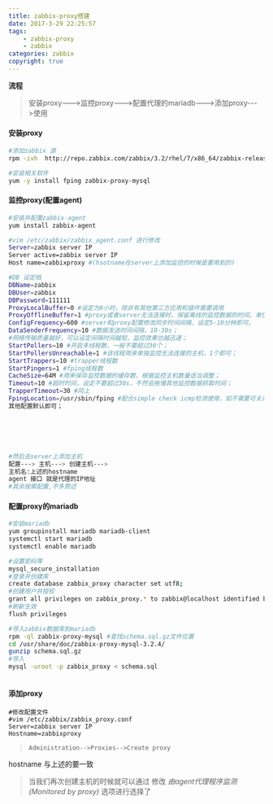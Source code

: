 ```yaml
---
title: zabbix-proxy搭建
date: 2017-3-29 22:25:57
tags: 
    - zabbix-proxy
    - zabbix
categories: zabbix
copyright: true
---
```

**流程**
>   安装proxy--->监控proxy--->配置代理的mariadb--->添加proxy--->使用

<!-- more -->




#### 安装proxy

```bash
#添加zabbix 源
rpm -ivh  http://repo.zabbix.com/zabbix/3.2/rhel/7/x86_64/zabbix-release-3.2-1.el7.noarch.rpm

#安装相关软件
yum -y install fping zabbix-proxy-mysql
```

#### 监控proxy(配置agent)

```bash
#安装并配置zabbix-agent
yum install zabbix-agent

#vim /etc/zabbix/zabbix_agent.conf 进行修改
Server=zabbix server IP
Server active=zabbix server IP
Host name=zabbixproxy #(hsotname在server上添加监控的时候是要用到的)

#DB 设定档
DBName=zabbix
DBUser=zabbix
DBPassword=111111
ProxyLocalBuffer=0 #设定为0小时，除非有其他第三方应用和插件需要调用
ProxyOfflineBuffer=1 #proxy或者server无法连接时，保留离线的监控数据的时间，单位小时
ConfigFrequency=600 #server和proxy配置修改同步时间间隔，设定5-10分钟即可。
DataSenderFrequency=10 #数据发送时间间隔，10-30s；
#网络传输质量越好，可以设定间隔时间越短，监控效果也越迅速；
StartPollers=10 #开启多线程数，一般不要超过30个；
StartPollersUnreachable=1 #该线程用来单独监控无法连接的主机，1个即可；
StartTrappers=10 #trapper线程数
StartPingers=1 #fping线程数
CacheSize=64M #用来保存监控数据的缓存数，根据监控主机数量适当调整；
Timeout=10 #超时时间，设定不要超过30s，不然会拖慢其他监控数据抓取时间；
TrapperTimeout=30 #同上
FpingLocation=/usr/sbin/fping #配合simple check icmp检测使用，如不需要可关闭；
其他配置默认即可；






#然后去server上添加主机
配置---> 主机---> 创建主机---> 
主机名:上述的hostname
agent 接口 就是代理的IP地址
#其余按需配置,不多赘述
```

#### 配置proxy的mariadb

```bash
#安装mariadb
yum groupinstall mariadb mariadb-client 
systemctl start mariadb
systemctl enable mariadb

#设置密码等
mysql_secure_installation
#登录并创建库
create database zabbix_proxy character set utf8;
#创建用户并授权
grant all privileges on zabbix_proxy.* to zabbix@localhost identified by 'centos';
#刷新生效
flush privileges

#导入zabbix数据库到mariadb
rpm -ql zabbix-proxy-mysql #查找schema.sql.gz文件位置
cd /usr/share/doc/zabbix-proxy-mysql-3.2.4/
gunzip schema.sql.gz
#导入
mysql -uroot -p zabbix_proxy < schema.sql



```

#### 添加proxy

```
#修改配置文件
#vim /etc/zabbix/zabbix_proxy.conf
Server=zabbix server IP
Hostname=zabbixproxy
```

>     Administration-->Proxies-->Create proxy

hostname 与上述的要一致



>   当我们再次创建主机的时候就可以通过 修改 *由agent代理程序监测(Monitored by proxy)* 选项进行选择了
